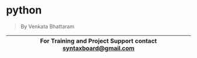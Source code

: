 # python
> By Venkata Bhattaram


For Training and Project Support contact **syntaxboard@gmail.com**  | 
------------------------------------------------------------------- | 
